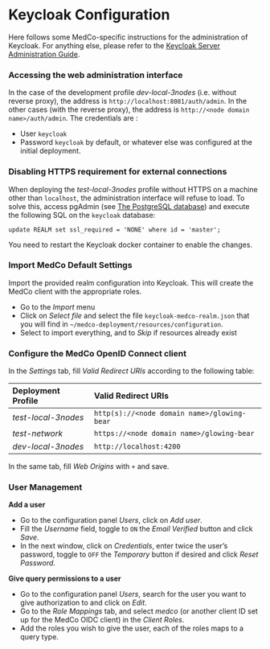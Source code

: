 # Keycloak Configuration



Here follows some MedCo-specific instructions for the administration of Keycloak. For anything else, please refer to the [Keycloak Server Administration Guide](https://www.keycloak.org/docs/latest/server_admin/index.html).

### Accessing the web administration interface

In the case of the development profile _dev-local-3nodes_ \(i.e. without reverse proxy\), the address is `http://localhost:8081/auth/admin`. In the other cases \(with the reverse proxy\), the address is `http://<node domain name>/auth/admin`. The credentials are :

* User `keycloak`
* Password `keycloak` by default, or whatever else was configured at the initial deployment.

### Disabling HTTPS requirement for external connections

When deploying the _test-local-3nodes_ profile without HTTPS on a machine other than `localhost`, the administration interface will refuse to load. To solve this, access pgAdmin \(see [The PostgreSQL database](the-postgresql-database.md)\) and execute the following SQL on the `keycloak` database:

```text
update REALM set ssl_required = 'NONE' where id = 'master';
```

You need to restart the Keycloak docker container to enable the changes.

### Import MedCo Default Settings

Import the provided realm configuration into Keycloak. This will create the MedCo client with the appropriate roles.

* Go to the _Import_ menu
* Click on _Select file_ and select the file `keycloak-medco-realm.json` that you will find in `~/medco-deployment/resources/configuration`.
* Select to import everything, and to _Skip_ if resources already exist

### Configure the MedCo OpenID Connect client

In the _Settings_ tab, fill _Valid Redirect URIs_ according to the following table:

| Deployment Profile | Valid Redirect URIs |
| :--- | :--- |
| _test-local-3nodes_ | `http(s)://<node domain name>/glowing-bear` |
| _test-network_ | `https://<node domain name>/glowing-bear` |
| _dev-local-3nodes_ | `http://localhost:4200` |

In the same tab, fill _Web Origins_ with `+` and save.

### User Management

**Add a user**

* Go to the configuration panel _Users_, click on _Add user_.
* Fill the _Username_ field, toggle to `ON` the _Email Verified_ button and click _Save_.
* In the next window, click on _Credentials_, enter twice the user’s password, toggle to `OFF` the _Temporary_ button if desired and click _Reset Password_.

**Give query permissions to a user**

* Go to the configuration panel _Users_, search for the user you want to give authorization to and click on _Edit_.
* Go to the _Role Mappings_ tab, and select _medco_ \(or another client ID set up for the MedCo OIDC client\) in the _Client Roles_.
* Add the roles you wish to give the user, each of the roles maps to a query type.

